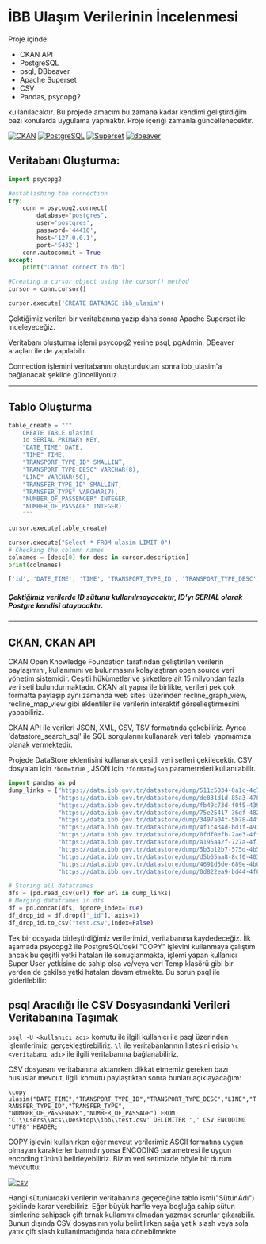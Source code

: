 # İBB Ulaşım Verilerinin İncelenmesi

Proje içinde:
- CKAN API
- PostgreSQL
- psql, DBbeaver
- Apache Superset
- CSV
- Pandas, psycopg2

kullanılacaktır. Bu projede amacım bu zamana kadar kendimi geliştirdiğim bazı konularda uygulama yapmaktır. Proje içeriği zamanla güncellenecektir.

[![CKAN](https://i.ibb.co/L9vmRZ9/f0a9090f9c0f3135354ceca1e202e945.png "CKAN")](https://i.ibb.co/L9vmRZ9/f0a9090f9c0f3135354ceca1e202e945.png "CKAN") [![PostgreSQL](https://cdn.iconscout.com/icon/free/png-256/postgresql-11-1175122.png "PostgreSQL")](https://cdn.iconscout.com/icon/free/png-256/postgresql-11-1175122.png "PostgreSQL") [![Superset](https://i.ibb.co/QHzRP7Q/superset-icon-e1612039883795-25.png "Superset")](https://i.ibb.co/QHzRP7Q/superset-icon-e1612039883795-25.png "Superset") [![dbeaver](https://res.cloudinary.com/crunchbase-production/image/upload/c_lpad,h_256,w_256,f_auto,q_auto:eco,dpr_1/ssrytpiyexobjhlo77ew "dbeaver")](https://res.cloudinary.com/crunchbase-production/image/upload/c_lpad,h_256,w_256,f_auto,q_auto:eco,dpr_1/ssrytpiyexobjhlo77ew "dbeaver")

## Veritabanı Oluşturma:
```python
import psycopg2

#establishing the connection
try:
    conn = psycopg2.connect(
        database="postgres",
        user='postgres',
        password='44410',
        host='127.0.0.1',
        port='5432')
    conn.autocommit = True
except:
    print("Cannot connect to db")

#Creating a cursor object using the cursor() method
cursor = conn.cursor()

cursor.execute('CREATE DATABASE ibb_ulasim')
```
Çektiğimiz verileri bir veritabanına yazıp daha sonra Apache Superset ile inceleyeceğiz.

Veritabanı oluşturma işlemi psycopg2 yerine psql, pgAdmin, DBeaver araçları ile de yapılabilir.

Connection işlemini veritabanını oluşturduktan sonra ibb_ulasim'a bağlanacak şekilde güncelliyoruz.

 ----------------------------------
## Tablo Oluşturma

```python
table_create = """
    CREATE TABLE ulasim(
    id SERIAL PRIMARY KEY,
    "DATE_TIME" DATE,
    "TIME" TIME,
    "TRANSPORT_TYPE_ID" SMALLINT,
    "TRANSPORT_TYPE_DESC" VARCHAR(8),
    "LINE" VARCHAR(50),
    "TRANSFER_TYPE_ID" SMALLINT,
    "TRANSFER_TYPE" VARCHAR(7),
    "NUMBER_OF_PASSENGER" INTEGER,
    "NUMBER_OF_PASSAGE" INTEGER)
    """

cursor.execute(table_create)
```

```python
cursor.execute("Select * FROM ulasim LIMIT 0")
# Checking the column names
colnames = [desc[0] for desc in cursor.description]
print(colnames)
```
```python
['id', 'DATE_TIME', 'TIME', 'TRANSPORT_TYPE_ID', 'TRANSPORT_TYPE_DESC', 'LINE', 'TRANSFER_TYPE_ID', 'TRANSFER_TYPE', 'NUMBER_OF_PASSENGER', 'NUMBER_OF_PASSAGE']
```
##### Çektiğimiz verilerde ID sütunu kullanılmayacaktır, ID'yı SERIAL olarak Postgre kendisi atayacaktır. 
--------------------------------------
## CKAN, CKAN API
CKAN Open Knowledge Foundation tarafından geliştirilen verilerin paylaşımını, kullanımını ve bulunmasını kolaylaştıran open source veri yönetim sistemidir. Çeşitli hükümetler ve şirketlere ait 15 milyondan fazla veri seti bulundurmaktadır. CKAN alt yapısı ile birlikte, verileri pek çok formatta paylaşıp aynı zamanda web sitesi üzerinden recline_graph_view, recline_map_view gibi eklentiler ile verilerin interaktif görselleştirmesini yapabiliriz.

CKAN API ile verileri JSON, XML, CSV, TSV formatında çekebiliriz. Ayrıca 'datastore_search_sql' ile SQL sorgularını kullanarak veri talebi yapmamıza olanak vermektedir.

Projede DataStore eklentisini kullanarak çeşitli veri setleri çekilecektir. CSV dosyaları için `?bom=true` , JSON için `?format=json` parametreleri kullanılabilir.

```python
import pandas as pd
dump_links = ["https://data.ibb.gov.tr/datastore/dump/511c5034-0a1c-4c77-9831-157f30e62aee?bom=True",
              "https://data.ibb.gov.tr/datastore/dump/de831d1d-85a3-478e-8167-72223ee7ffaa?bom=True",
              "https://data.ibb.gov.tr/datastore/dump/fb49c73d-f0f5-439c-ad7b-64f3494a2d9f?bom=True",
              "https://data.ibb.gov.tr/datastore/dump/75e25417-36df-4822-8a18-578f0f7a584a?bom=True",
              "https://data.ibb.gov.tr/datastore/dump/3497a04f-5b78-44f3-8bdc-8c30ab19af88?bom=True",
              "https://data.ibb.gov.tr/datastore/dump/4f1c434d-bd1f-4937-b88f-6e2df1a85dc5?bom=True",
              "https://data.ibb.gov.tr/datastore/dump/0fdf0efb-2ae3-4ff5-a106-0c6c7392f6d4?bom=True",
              "https://data.ibb.gov.tr/datastore/dump/a195a42f-727a-4f1e-ad55-471306788c99?bom=True",
              "https://data.ibb.gov.tr/datastore/dump/5b3b12b7-575d-4b55-b497-62e3b544edb0?bom=True",
              "https://data.ibb.gov.tr/datastore/dump/d5b65aa8-8cf0-4034-a827-17e170894b38?bom=True",
              "https://data.ibb.gov.tr/datastore/dump/4691d5de-689e-4b0a-b5e7-5e54f893edfc?bom=True",
              "https://data.ibb.gov.tr/datastore/dump/0d822ea9-bd44-4f09-a2aa-27f1b37e4538?bom=True"]

# Storing all dataframes
dfs = [pd.read_csv(url) for url in dump_links]
# Merging dataframes in dfs
df = pd.concat(dfs, ignore_index=True)
df_drop_id = df.drop(["_id"], axis=1)
df_drop_id.to_csv("test.csv",index=False)
```
Tek bir dosyada birleştirdiğimiz verilerimizi, veritabanına kaydedeceğiz. İlk aşamada psycopg2 ile PostgreSQL'deki "COPY" işlevini kullanmaya çalıştım ancak bu çeşitli yetki hataları ile sonuçlanmakta, işlemi yapan kullanıcı Super User yetkisine de sahip olsa ve/veya veri Temp klasörü gibi bir yerden de çekilse yetki hataları devam etmekte. Bu sorun psql ile giderilebilir:
## psql Aracılığı İle CSV Dosyasındanki Verileri Veritabanına Taşımak
`psql -U <kullanıcı adı>` komutu ile ilgili kullanıcı ile psql üzerinden işlemlerimizi gerçekleştirebiliriz. `\l` ile veritabanlarının listesini erişip `\c <veritabanı adı>` ile ilgili veritabanına bağlanabiliriz.

CSV dosyasını veritabanına aktarırken dikkat etmemiz gereken bazı hususlar mevcut, ilgili komutu paylaştıktan sonra bunları açıklayacağım:

`\copy ulasim("DATE_TIME","TRANSPORT_TYPE_ID","TRANSPORT_TYPE_DESC","LINE","TRANSFER_TYPE_ID","TRANSFER_TYPE", "NUMBER_OF_PASSENGER","NUMBER_OF_PASSAGE") FROM 'C:\\Users\\acs\\Desktop\\ibb\\test.csv' DELIMITER ',' CSV ENCODING 'UTF8' HEADER;`

COPY işlevini kullanırken eğer mevcut verilerimiz ASCII formatına uygun olmayan karakterler barındırıyorsa ENCODING parametresi ile uygun encoding türünü belirleyebiliriz. Bizim veri setimizde böyle bir durum mevcuttu:

[![csv](https://i.ibb.co/DVZXgpg/csv.png "csv")](https://i.ibb.co/DVZXgpg/csv.png "csv")

Hangi sütunlardaki verilerin veritabanına geçeceğine tablo ismi("SütunAdı") şeklinde karar verebiliriz. Eğer büyük harfle veya boşluğa sahip sütun isimlerine sahipsek çift tırnak kullanımı olmadan yazmak sorunlar çıkarabilir. Bunun dışında CSV dosyasının yolu belirtilirken sağa yatık slash veya sola yatık çift slash kullanılmadığında hata dönebilmekte. 


